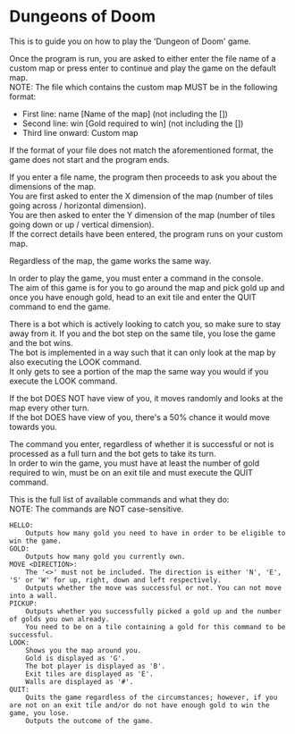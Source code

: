 # Dungeons of Doom
This is to guide you on how to play the 'Dungeon of Doom' game.


Once the program is run, you are asked to either enter the file name of a custom map or press enter to continue and play the game on the default map.  
NOTE: The file which contains the custom map MUST be in the following format:  
  * First line: name [Name of the map] (not including the [])  
  * Second line: win [Gold required to win] (not including the [])  
  * Third line onward: Custom map  

If the format of your file does not match the aforementioned format, the game does not start and the program ends.

If you enter a file name, the program then proceeds to ask you about the dimensions of the map.  
You are first asked to enter the X dimension of the map (number of tiles going across / horizontal dimension).  
You are then asked to enter the Y dimension of the map (number of tiles going down or up / vertical dimension).  
If the correct details have been entered, the program runs on your custom map.


Regardless of the map, the game works the same way.

In order to play the game, you must enter a command in the console.  
The aim of this game is for you to go around the map and pick gold up and once you have enough gold, head to an exit tile and enter the QUIT command to end the game.

There is a bot which is actively looking to catch you, so make sure to stay away from it. If you and the bot step on the same tile, you lose the game and the bot wins.  
The bot is implemented in a way such that it can only look at the map by also executing the LOOK command.  
It only gets to see a portion of the map the same way you would if you execute the LOOK command.

If the bot DOES NOT have view of you, it moves randomly and looks at the map every other turn.  
If the bot DOES have view of you, there's a 50% chance it would move towards you.

The command you enter, regardless of whether it is successful or not is processed as a full turn and the bot gets to take its turn.  
In order to win the game, you must have at least the number of gold required to win, must be on an exit tile and must execute the QUIT command.


This is the full list of available commands and what they do:  
NOTE: The commands are NOT case-sensitive.

	HELLO:
		Outputs how many gold you need to have in order to be eligible to win the game.
	GOLD:
		Outputs how many gold you currently own.
	MOVE <DIRECTION>:
		The '<>' must not be included. The direction is either 'N', 'E', 'S' or 'W' for up, right, down and left respectively.
		Outputs whether the move was successful or not. You can not move into a wall.
	PICKUP:
		Outputs whether you successfully picked a gold up and the number of golds you own already.
		You need to be on a tile containing a gold for this command to be successful.
	LOOK:
		Shows you the map around you.
		Gold is displayed as 'G'.
		The bot player is displayed as 'B'.
		Exit tiles are displayed as 'E'.
		Walls are displayed as '#'.
	QUIT:
		Quits the game regardless of the circumstances; however, if you are not on an exit tile and/or do not have enough gold to win the game, you lose.
		Outputs the outcome of the game.